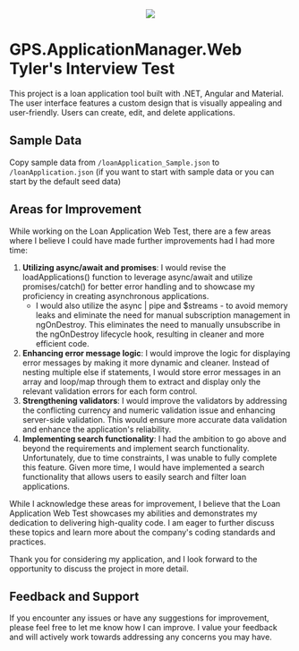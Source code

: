 <div align="center">
    <img src="https://media.licdn.com/dms/image/C560BAQFuy2xtl26-hw/company-logo_200_200/0/1523975442115?e=2147483647&v=beta&t=Ob1jE3IalefYavenAcPliORBG_NukB7PlohQp5VKGBQ"/>
</div>

# GPS.ApplicationManager.Web Tyler's Interview Test

This project is a loan application tool built with .NET, Angular and Material. The user interface features a custom design that is visually appealing and user-friendly. Users can create, edit, and delete applications.

## Sample Data

Copy sample data from `/loanApplication_Sample.json` to `/loanApplication.json` (if you want to start with sample data or you can start by the default seed data)

## Areas for Improvement

While working on the Loan Application Web Test, there are a few areas where I believe I could have made further improvements had I had more time:

1. **Utilizing async/await and promises**: I would revise the loadApplications() function to leverage async/await and utilize promises/catch() for better error handling and to showcase my proficiency in creating asynchronous applications.
    - I would also utilize the async | pipe and $streams - to avoid memory leaks and eliminate the need for manual subscription management in ngOnDestroy. This eliminates the need to manually unsubscribe in the ngOnDestroy lifecycle hook, resulting in cleaner and more efficient code.
2. **Enhancing error message logic**: I would improve the logic for displaying error messages by making it more dynamic and cleaner. Instead of nesting multiple else if statements, I would store error messages in an array and loop/map through them to extract and display only the relevant validation errors for each form control.
3. **Strengthening validators**: I would improve the validators by addressing the conflicting currency and numeric validation issue and enhancing server-side validation. This would ensure more accurate data validation and enhance the application's reliability.
4. **Implementing search functionality**: I had the ambition to go above and beyond the requirements and implement search functionality. Unfortunately, due to time constraints, I was unable to fully complete this feature. Given more time, I would have implemented a search functionality that allows users to easily search and filter loan applications.

While I acknowledge these areas for improvement, I believe that the Loan Application Web Test showcases my abilities and demonstrates my dedication to delivering high-quality code. I am eager to further discuss these topics and learn more about the company's coding standards and practices.

Thank you for considering my application, and I look forward to the opportunity to discuss the project in more detail.

## Feedback and Support

If you encounter any issues or have any suggestions for improvement, please feel free to let me know how I can improve. I value your feedback and will actively work towards addressing any concerns you may have.
